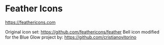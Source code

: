Feather Icons
===========
https://feathericons.com




Original icon set: https://github.com/feathericons/feather
Bell icon modified for the Blue Glow project by: https://github.com/cristianovitorino

